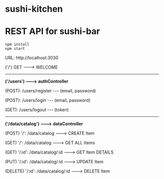 # sushi-kitchen
# REST API for **sushi-bar**

```
npm install
npm start
```

URL: http://localhost:3030

('/') GET ---> WELCOME 
<hr/>  

**('/users') ---> authController**    

(POST): /users/register --- (email, password)

(POST): /users/login --- (email, password)

(GET): /users/logout --- (token)
<hr/>  

**('/data/catalog') ---> dataController**


(POST) '/': /data/catalog ---> CREATE Item

(GET) '/': /data/catalog ---> GET ALL Items

(GET) '/:id': /data/catalog/:id ---> GET Item DETAILS 

(PUT) '/:id': /data/catalog/:id ---> UPDATE Item 
 
(DELETE) '/:id': /data/catalog/:id ---> DELETE Item 
 
<!-- (GET): /data/catalog?where=_ownerId%3D%22{userId}%22 ===> My Furniture  -->
